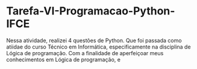 # Tarefa-VI-Programacao-Python-IFCE
Nessa atividade, realizei 4 questões de Python. Que foi passada como atiidae do curso Técnico em Informática, especificamente na disciplina de Lógica de programação. Com a finalidade de aperfeiçoar meus conhecimentos em Lógica de programação, e
